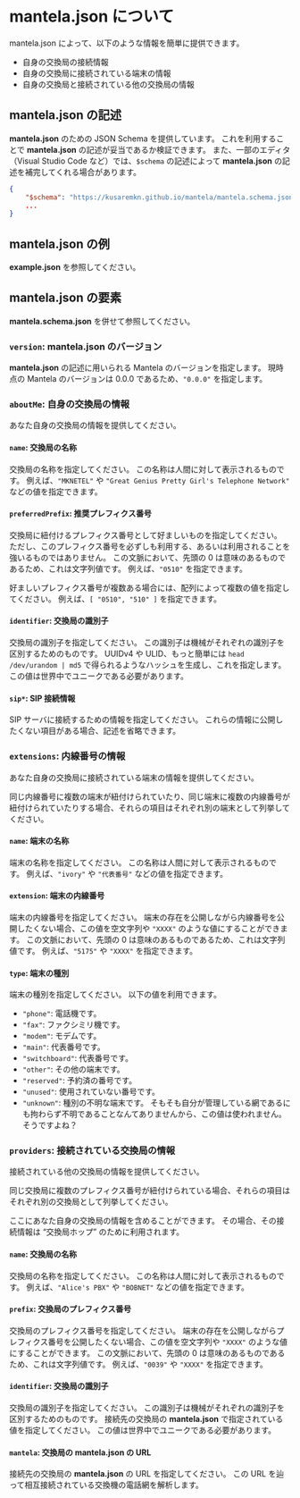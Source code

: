 # mantela.json について

mantela.json によって、以下のような情報を簡単に提供できます。

- 自身の交換局の接続情報
- 自身の交換局に接続されている端末の情報
- 自身の交換局と接続されている他の交換局の情報

## mantela.json の記述

**mantela.json** のための JSON Schema を提供しています。
これを利用することで **mantela.json** の記述が妥当であるか検証できます。
また、一部のエディタ（Visual Studio Code など）では、`$schema` の記述によって **mantela.json** の記述を補完してくれる場合があります。

```json
{
    "$schema": "https://kusaremkn.github.io/mantela/mantela.schema.json",
    ...
}
```


## mantela.json の例

**example.json** を参照してください。

## mantela.json の要素

**mantela.schema.json** を併せて参照してください。

### `version`: mantela.json のバージョン

**mantela.json** の記述に用いられる Mantela のバージョンを指定します。
現時点の Mantela のバージョンは 0.0.0 であるため、`"0.0.0"` を指定します。

### `aboutMe`: 自身の交換局の情報

あなた自身の交換局の情報を提供してください。

#### `name`: 交換局の名称

交換局の名称を指定してください。
この名称は人間に対して表示されるものです。
例えば、`"MKNETEL"` や `"Great Genius Pretty Girl's Telephone Network"` などの値を指定できます。

#### `preferredPrefix`: 推奨プレフィクス番号

交換局に紐付けるプレフィクス番号として好ましいものを指定してください。
ただし、このプレフィクス番号を必ずしも利用する、あるいは利用されることを強いるものではありません。
この文脈において、先頭の 0 は意味のあるものであるため、これは文字列値です。
例えば、`"0510"` を指定できます。

好ましいプレフィクス番号が複数ある場合には、配列によって複数の値を指定してください。
例えば、`[ "0510", "510" ]` を指定できます。

#### `identifier`: 交換局の識別子

交換局の識別子を指定してください。
この識別子は機械がそれぞれの識別子を区別するためのものです。
UUIDv4 や ULID、もっと簡単には `head /dev/urandom | md5` で得られるようなハッシュを生成し、これを指定します。
この値は世界中でユニークである必要があります。

#### `sip*`: SIP 接続情報

SIP サーバに接続するための情報を指定してください。
これらの情報に公開したくない項目がある場合、記述を省略できます。

### `extensions`: 内線番号の情報

あなた自身の交換局に接続されている端末の情報を提供してください。

同じ内線番号に複数の端末が紐付けられていたり、同じ端末に複数の内線番号が紐付けられていたりする場合、それらの項目はそれぞれ別の端末として列挙してください。

#### `name`: 端末の名称

端末の名称を指定してください。
この名称は人間に対して表示されるものです。
例えば、`"ivory"` や `"代表番号"` などの値を指定できます。

#### `extension`: 端末の内線番号

端末の内線番号を指定してください。
端末の存在を公開しながら内線番号を公開したくない場合、この値を空文字列や `"XXXX"` のような値にすることができます。
この文脈において、先頭の 0 は意味のあるものであるため、これは文字列値です。
例えば、`"5175"` や `"XXXX"` を指定できます。

#### `type`: 端末の種別

端末の種別を指定してください。
以下の値を利用できます。

- `"phone"`: 電話機です。
- `"fax"`: ファクシミリ機です。
- `"modem"`: モデムです。
- `"main"`: 代表番号です。
- `"switchboard"`: 代表番号です。
- `"other"`: その他の端末です。
- `"reserved"`: 予約済の番号です。
- `"unused"`: 使用されていない番号です。
- `"unknown"`: 種別の不明な端末です。 そもそも自分が管理している網であるにも拘わらず不明であることなんてありませんから、この値は使われません。 そうですよね？

### `providers`: 接続されている交換局の情報

接続されている他の交換局の情報を提供してください。

同じ交換局に複数のプレフィクス番号が紐付けられている場合、それらの項目はそれぞれ別の交換局として列挙してください。

ここにあなた自身の交換局の情報を含めることができます。
その場合、その接続情報は “交換局ホップ” のために利用されます。

#### `name`: 交換局の名称

交換局の名称を指定してください。
この名称は人間に対して表示されるものです。
例えば、`"Alice's PBX"` や `"BOBNET"` などの値を指定できます。

#### `prefix`: 交換局のプレフィクス番号

交換局のプレフィクス番号を指定してください。
端末の存在を公開しながらプレフィクス番号を公開したくない場合、この値を空文字列や `"XXXX"` のような値にすることができます。
この文脈において、先頭の 0 は意味のあるものであるため、これは文字列値です。
例えば、`"0039"` や `"XXXX"` を指定できます。

#### `identifier`: 交換局の識別子

交換局の識別子を指定してください。
この識別子は機械がそれぞれの識別子を区別するためのものです。
接続先の交換局の **mantela.json** で指定されている値を指定してください。
この値は世界中でユニークである必要があります。

#### `mantela`: 交換局の **mantela.json** の URL

接続先の交換局の **mantela.json** の URL を指定してください。
この URL を辿って相互接続されている交換機の電話網を解析します。
